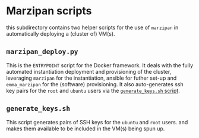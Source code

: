 # Marzipan scripts

this subdirectory contains two helper scripts for the use of `marzipan` in automatically deploying a (cluster of) VM(s).

## `marzipan_deploy.py`
This is the `ENTRYPOINT` script for the Docker framework. It deals with the fully automated instantiation deployment and provisioning of the cluster, leveraging `marzipan` for the instantiation, ansible for futher set-up and `emma_marzipan` for the (software) provisioning. It also auto-generates ssh key pairs for the `root` and `ubuntu` users via the [`generate_keys.sh` script](#generate_keyssh).


## `generate_keys.sh`
This script generates pairs of SSH keys for the `ubuntu` and `root` users. and makes them available to be included in the VM(s) being spun up.
